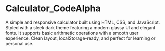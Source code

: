 # Calculator_CodeAlpha
A simple and responsive calculator built using HTML, CSS, and JavaScript. Styled with a sleek dark theme featuring a modern glassy UI and elegant fonts. It supports basic arithmetic operations with a smooth user experience. Clean layout, localStorage-ready, and perfect for learning or personal use.

